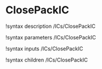 <!-- MOOSE Documentation Stub: Remove this when content is added. -->

# ClosePackIC

!syntax description /ICs/ClosePackIC

!syntax parameters /ICs/ClosePackIC

!syntax inputs /ICs/ClosePackIC

!syntax children /ICs/ClosePackIC
